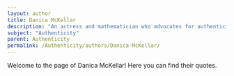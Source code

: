 ```yaml
---
layout: author
title: Danica McKellar
description: "An actress and mathematician who advocates for authenticity through her work in promoting mathematics and encouraging young girls to stay true to themselves."
subject: "Authenticity"
parent: Authenticity
permalink: /Authenticity/authors/Danica-McKellar/
---
```


Welcome to the page of Danica McKellar! Here you can find their quotes.
